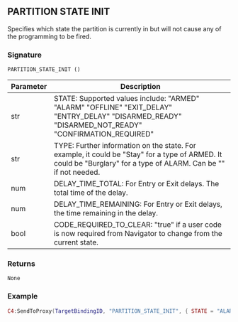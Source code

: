 ## PARTITION STATE INIT

Specifies which state the partition is currently in but will not cause any of the programming to be fired.  


### Signature

`PARTITION_STATE_INIT ()`


| Parameter | Description |
| --- | --- |
| str | STATE: Supported values include: "ARMED" "ALARM" "OFFLINE" "EXIT\_DELAY" "ENTRY\_DELAY" "DISARMED\_READY" "DISARMED\_NOT\_READY" "CONFIRMATION\_REQUIRED"  |
| str | TYPE: Further information on the state. For example, it could be "Stay" for a type of ARMED. It could be "Burglary" for a type of ALARM. Can be "" if not needed. |
| num | DELAY\_TIME\_TOTAL:  For Entry or Exit delays. The total time of the delay. |
| num | DELAY\_TIME\_REMAINING: For Entry or Exit delays, the time remaining in the delay. |
| bool | CODE\_REQUIRED\_TO\_CLEAR: "true" if a user code is now required from Navigator to change from the current state. |


### Returns

`None`


### Example

```lua
C4:SendToProxy(TargetBindingID, "PARTITION_STATE_INIT", { STATE = "ALARM", TYPE = "BURGLARY", DELAY_TIME_TOTAL = 5, DELAY_TIME_TOTAL = 2, CODE_REQUIRED_TO_CLEAR = true}, "NOTIFY")
```
